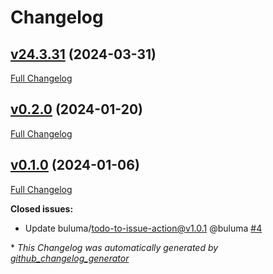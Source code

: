 # Changelog

## [v24.3.31](https://github.com/buluma/ansible-role-os_updates/tree/v24.3.31) (2024-03-31)

[Full Changelog](https://github.com/buluma/ansible-role-os_updates/compare/v0.2.0...v24.3.31)

## [v0.2.0](https://github.com/buluma/ansible-role-os_updates/tree/v0.2.0) (2024-01-20)

[Full Changelog](https://github.com/buluma/ansible-role-os_updates/compare/v0.1.0...v0.2.0)

## [v0.1.0](https://github.com/buluma/ansible-role-os_updates/tree/v0.1.0) (2024-01-06)

[Full Changelog](https://github.com/buluma/ansible-role-os_updates/compare/c119aa9cfa0573c34991134ec4a3f883ee58a40c...v0.1.0)

**Closed issues:**

- Update buluma/todo-to-issue-action@v1.0.1 @buluma [\#4](https://github.com/buluma/ansible-role-os_updates/issues/4)



\* *This Changelog was automatically generated by [github_changelog_generator](https://github.com/github-changelog-generator/github-changelog-generator)*
